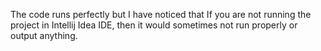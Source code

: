The code runs perfectly but I have noticed that If you are not running the project in Intellij Idea IDE, then it would sometimes not run properly or output anything.
